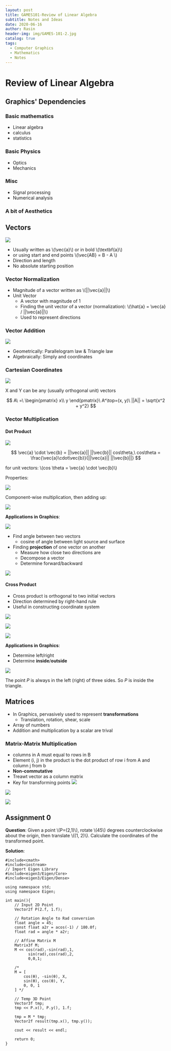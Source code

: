 ```yaml
---
layout: post
title: GAMES101-Review of Linear Algebra
subtitle: Notes and Ideas
date: 2020-06-16
author: Rasin
header-img: img/GAMES-101-2.jpg
catalog: true
tags:
  - Computer Graphics
  - Mathematics
  - Notes
---
```

# Review of Linear Algebra

## Graphics' Dependencies

### Basic mathematics

- Linear algebra
- calculus
- statistics

### Basic Physics

- Optics
- Mechanics

### Misc

- Signal processing
- Numerical analysis

### A bit of Aesthetics

## Vectors

![](https://raw.githubusercontent.com/rasin-tsukuba/blog-images/master/img/20200616202756.png)

- Usually written as \\(\vec{a}\\) or in bold \\(\textbf{a}\\)
- or using start and end points \\(\vec{AB} = B - A \\)
- Direction and length
- No absolute starting position

### Vector Normalization

- Magnitude of a vector written as \\(||\vec{a}||\\)
- Unit Vector
  - A vector with magnitude of 1
  - Finding the unit vector of a vector (normalization): \\(\hat{a} = \vec{a} / ||\vec{a}||\\)
  - Used to represent directions

### Vector Addition

![](https://raw.githubusercontent.com/rasin-tsukuba/blog-images/master/img/20200616204146.png)

- Geometrically: Parallelogram law & Triangle law
- Algebraically: Simply and coordinates

### Cartesian Coordinates

![](https://raw.githubusercontent.com/rasin-tsukuba/blog-images/master/img/20200616204730.png)

X and Y can be any (usually orthogonal unit) vectors

$$
A\ =\ \begin{pmatrix}
x\\
y
\end{pmatrix}\ A^\top=(x, y)\ ||A|| = \sqrt{x^2 + y^2}
$$

### Vector Multiplication

#### Dot Product

![](https://raw.githubusercontent.com/rasin-tsukuba/blog-images/master/img/20200616205036.png)

$$
\vec{a} \cdot \vec{b} = ||\vec{a}|| ||\vec{b}|| cos\theta,\ cos\theta = \frac{\vec{a}\cdot\vec{b}}{||\vec{a}|| ||\vec{b}||}
$$

for unit vectors: \\(cos \theta = \vec{a} \cdot \vec{b}\\)

Properties:

![](https://raw.githubusercontent.com/rasin-tsukuba/blog-images/master/img/20200616205303.png)

Component-wise multiplication, then adding up:

![](https://raw.githubusercontent.com/rasin-tsukuba/blog-images/master/img/20200616205359.png)

**Applications in Graphics**:

![](https://raw.githubusercontent.com/rasin-tsukuba/blog-images/master/img/20200616205758.png)

- Find angle between two vectors
  - cosine of angle between light source and surface
- Finding **projection** of one vector on another
  - Measure how close two directions are
  - Decompose a vector
  - Determine forward/backward

![](https://raw.githubusercontent.com/rasin-tsukuba/blog-images/master/img/20200616205859.png)

#### Cross Product

- Cross product is orthogonal to two initial vectors
- Direction determined by right-hand rule
- Useful in constructing coordinate system

![](https://raw.githubusercontent.com/rasin-tsukuba/blog-images/master/img/20200627093741.png)

![](https://raw.githubusercontent.com/rasin-tsukuba/blog-images/master/img/20200627093911.png)

![](https://raw.githubusercontent.com/rasin-tsukuba/blog-images/master/img/20200627094107.png)

**Applications in Graphics**:

- Determine left/right
- Determine **inside**/**outside**

![](https://raw.githubusercontent.com/rasin-tsukuba/blog-images/master/img/20200627094347.png)

The point *P* is always in the left (right) of three sides. So *P* is inside the triangle.

## Matrices

- In Graphics, pervasively used to represent **transformations**
  - Translation, rotation, shear, scale
- Array of numbers 
- Addition and multiplication by a scalar are trival

### Matrix-Matrix Multiplication

- columns in A must equal to rows in B
- Element (i, j) in the product is the dot product of row i from A and column j from b
- **Non-commutative**
- Treawt vector as a column matrix
- Key for transforming points
![](https://raw.githubusercontent.com/rasin-tsukuba/blog-images/master/img/20200627095558.png)

![](https://raw.githubusercontent.com/rasin-tsukuba/blog-images/master/img/20200627095635.png)

![](https://raw.githubusercontent.com/rasin-tsukuba/blog-images/master/img/20200627100323.png)


## Assignment 0

**Question**: Given a point \\(P=(2,1)\\), rotate \\(45\\) degrees counterclockwise about the origin, then translate \\((1, 2)\\). Calculate the coordinates of the transformed point.

**Solution**:

```
#include<cmath>
#include<iostream>
// Import Eigen Library
#include<eigen3/Eigen/Core>
#include<eigen3/Eigen/Dense>

using namespace std;
using namespace Eigen;

int main(){
    // Input 2D Point
    Vector2f P(2.f, 1.f);

    // Rotation Angle to Rad conversion
    float angle = 45;
    const float a2r = acos(-1) / 180.0f;
    float rad = angle * a2r;

    // Affine Matrix M
    Matrix3f M;
    M << cos(rad),-sin(rad),1,
          sin(rad),cos(rad),2,
          0,0,1;

    /* 
    M = [
        cos(θ), -sin(θ), X,
        sin(θ), cos(θ), Y,
        0, 0, 1
    ] */
    
    // Temp 3D Point
    Vector3f tmp;
    tmp << P.x(), P.y(), 1.f;

    tmp = M * tmp;
    Vector2f result(tmp.x(), tmp.y());

    cout << result << endl;
    
    return 0;
} 


```
